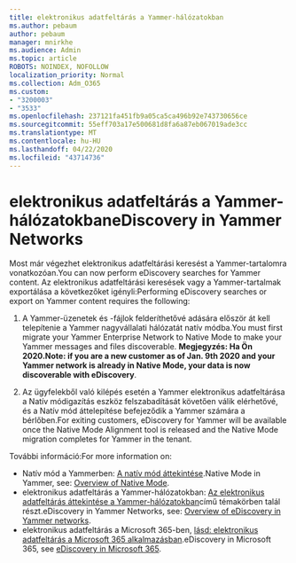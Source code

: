 ```yaml
---
title: elektronikus adatfeltárás a Yammer-hálózatokban
ms.author: pebaum
author: pebaum
manager: mnirkhe
ms.audience: Admin
ms.topic: article
ROBOTS: NOINDEX, NOFOLLOW
localization_priority: Normal
ms.collection: Adm_O365
ms.custom:
- "3200003"
- "3533"
ms.openlocfilehash: 237121fa451fb9a05ca5ca496b92e743730656ce
ms.sourcegitcommit: 55eff703a17e500681d8fa6a87eb067019ade3cc
ms.translationtype: MT
ms.contentlocale: hu-HU
ms.lasthandoff: 04/22/2020
ms.locfileid: "43714736"
---
```

# <a name="ediscovery-in-yammer-networks"></a><span data-ttu-id="4734a-102">elektronikus adatfeltárás a Yammer-hálózatokban</span><span class="sxs-lookup"><span data-stu-id="4734a-102">eDiscovery in Yammer Networks</span></span>

<span data-ttu-id="4734a-103">Most már végezhet elektronikus adatfeltárási keresést a Yammer-tartalomra vonatkozóan.</span><span class="sxs-lookup"><span data-stu-id="4734a-103">You can now perform eDiscovery searches for Yammer content.</span></span>  <span data-ttu-id="4734a-104">Az elektronikus adatfeltárási keresések vagy a Yammer-tartalmak exportálása a következőket igényli:</span><span class="sxs-lookup"><span data-stu-id="4734a-104">Performing eDiscovery searches or export on Yammer content requires the following:</span></span>

1. <span data-ttu-id="4734a-105">A Yammer-üzenetek és -fájlok felderíthetővé adására először át kell telepítenie a Yammer nagyvállalati hálózatát natív módba.</span><span class="sxs-lookup"><span data-stu-id="4734a-105">You must first migrate your Yammer Enterprise Network to Native Mode to make your Yammer messages and files discoverable.</span></span> <span data-ttu-id="4734a-106">**Megjegyzés: Ha Ön 2020.**</span><span class="sxs-lookup"><span data-stu-id="4734a-106">**Note: if you are a new customer as of Jan. 9th 2020 and your Yammer network is already in Native Mode, your data is now discoverable with eDiscovery**.</span></span>

2. <span data-ttu-id="4734a-107">Az ügyfelekből való kilépés esetén a Yammer elektronikus adatfeltárása a Natív módigazítás eszköz felszabadítását követően válik elérhetővé, és a Natív mód áttelepítése befejeződik a Yammer számára a bérlőben.</span><span class="sxs-lookup"><span data-stu-id="4734a-107">For exiting customers, eDiscovery for Yammer will be available once the Native Mode Alignment tool is released and the Native Mode migration completes for Yammer in the tenant.</span></span>

<span data-ttu-id="4734a-108">További információ:</span><span class="sxs-lookup"><span data-stu-id="4734a-108">For more information on:</span></span>

- <span data-ttu-id="4734a-109">Natív mód a Yammerben: [A natív mód áttekintése](https://docs.microsoft.com/yammer/configure-your-yammer-network/overview-native-mode).</span><span class="sxs-lookup"><span data-stu-id="4734a-109">Native Mode in Yammer, see: [Overview of Native Mode](https://docs.microsoft.com/yammer/configure-your-yammer-network/overview-native-mode).</span></span>
- <span data-ttu-id="4734a-110">elektronikus adatfeltárás a Yammer-hálózatokban: [Az elektronikus adatfeltárás áttekintése a Yammer-hálózatokban](https://docs.microsoft.com/yammer/manage-security-and-compliance/overview-of-ediscovery)című témakörben talál részt.</span><span class="sxs-lookup"><span data-stu-id="4734a-110">eDiscovery in Yammer Networks, see: [Overview of eDiscovery in Yammer networks](https://docs.microsoft.com/yammer/manage-security-and-compliance/overview-of-ediscovery).</span></span>
- <span data-ttu-id="4734a-111">elektronikus adatfeltárás a Microsoft 365-ben, [lásd: elektronikus adatfeltárás a Microsoft 365 alkalmazásban](https://docs.microsoft.com/microsoft-365/compliance/ediscovery).</span><span class="sxs-lookup"><span data-stu-id="4734a-111">eDiscovery in Microsoft  365, see [eDiscovery in Microsoft 365](https://docs.microsoft.com/microsoft-365/compliance/ediscovery).</span></span>
